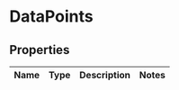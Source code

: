 # DataPoints

## Properties
Name | Type | Description | Notes
------------ | ------------- | ------------- | -------------
